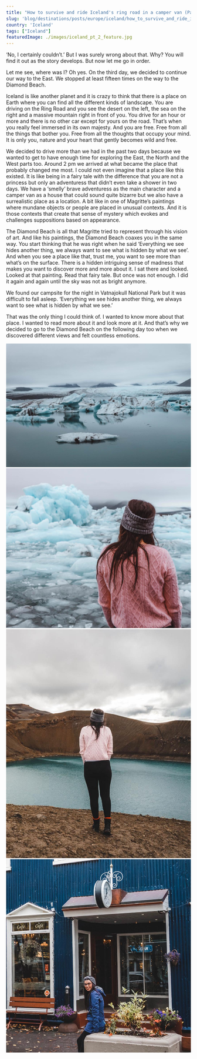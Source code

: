 ```yaml
---
title: "How to survive and ride Iceland's ring road in a camper van (Part Two)"
slug: 'blog/destinations/posts/europe/iceland/how_to_survive_and_ride_icelands_ring_road_in_a_camper_van__part_two/'
country: 'Iceland'
tags: ["Iceland"]
featuredImage: ./images/iceland_pt_2_feature.jpg
---
```


<div class='post-text'>

‘No, I certainly couldn’t.’
But I was surely wrong about that. Why? You will find it out as the story develops. But now let me go in order.

Let me see, where was I? Oh yes. On the third day, we decided to continue our way to the East. We stopped at least fifteen times on the way to the Diamond Beach.

Iceland is like another planet and it is crazy to think that there is a place on Earth where you can find all the different kinds of landscape. You are driving on the Ring Road and you see the desert on the left, the sea on the right and a massive mountain right in front of you. You drive for an hour or more and there is no other car except for yours on the road. That’s when you really feel immersed in its own majesty. And you are free. Free from all the things that bother you. Free from all the thoughts that occupy your mind. It is only you, nature and your heart that gently becomes wild and free.

We decided to drive more than we had in the past two days because we wanted to get to have enough time for exploring the East, the North and the West parts too. Around 2 pm we arrived at what became the place that probably changed me most. I could not even imagine that a place like this existed. It is like being in a fairy tale with the difference that you are not a princess but only an adventuress that didn’t even take a shower in two days. We have a ‘smelly’ brave adventuress as the main character and a camper van as a house that could sound quite bizarre but we also have a surrealistic place as a location. A bit like in one of Magritte’s paintings where mundane objects or people are placed in unusual contexts. And it is those contexts that create that sense of mystery which evokes and challenges suppositions based on appearance.

The Diamond Beach is all that Magritte tried to represent through his vision of art. And like his paintings, the Diamond Beach coaxes you in the same way. You start thinking that he was right when he said ‘Everything we see hides another thing, we always want to see what is hidden by what we see’. And when you see a place like that, trust me, you want to see more than what’s on the surface. There is a hidden intriguing sense of madness that makes you want to discover more and more about it. I sat there and looked. Looked at that painting. Read that fairy tale. But once was not enough. I did it again and again until the sky was not as bright anymore.

We found our campsite for the night in Vatnajokull National Park but it was difficult to fall asleep. ‘Everything we see hides another thing, we always want to see what is hidden by what we see.’

That was the only thing I could think of. I wanted to know more about that place. I wanted to read more about it and look more at it. And that’s why we decided to go to the Diamond Beach on the following day too when we discovered different views and felt countless emotions.

</div>

<div class='post-images'>

![Image](./images/iceland_pt_2_01.jpg)
![Image](./images/iceland_pt_2_02.jpg)
![Image](./images/iceland_pt_2_03.jpg)
![Image](./images/iceland_pt_2_04.jpg)

</div>